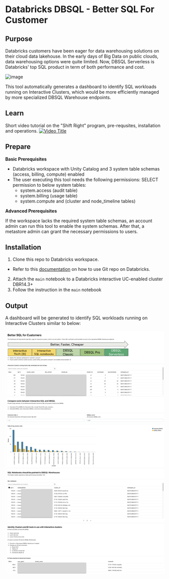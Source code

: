 # Databricks DBSQL - Better SQL For Customer

## Purpose
Databricks customers have been eager for data warehousing solutions on their cloud data lakehouse. In the early days of Big Data on public clouds, data warehousing options were quite limited. Now, DBSQL Serverless is Databricks’ top SQL product in term of both performance and cost.

<img width="661" alt="image" src="https://github.com/user-attachments/assets/6978e97a-d76e-4949-bcbf-ff7c45b04276">

This tool automatically generates a dashboard to identify SQL workloads running on Interactive Clusters, which would be more efficiently managed by more specialized DBSQL Warehouse endpoints.

## Learn
Short video tutorial on the "Shift Right" program, pre-requsites, installation and operations.
[![Video Title](https://img.youtube.com/vi/KfrKfXLXwNw/0.jpg)](https://www.youtube.com/watch?v=KfrKfXLXwNw)

## Prepare

**Basic Prerequisites**

* Databricks workspace with Unity Catalog and 3 system table schemas (access, billing, compute) enabled
* The user executing this tool needs the following permissions:
  SELECT permission to below system tables:
    * system.access (audit table)
    * system.billing (usage table)
    * system.compute and (cluster and node_timeline tables)

**Advanced Prerequisites**

If the workspace lacks the required system table schemas, an account admin can run this tool to enable the system schemas. After that, a metastore admin can grant the necessary permissions to users.

## Installation

1. Clone this repo to Databricks workspace. 
  * Refer to this [documentation](https://docs.databricks.com/en/repos/git-operations-with-repos.html#run-git-operations-on-databricks-git-folders-repos) on how to use Git repo on Databricks. 
2. Attach the `main` notebook to a Databricks interactive UC-enabled cluster DBR14.3+
3. Follow the instruction in the `main` notebook

## Output

A dashboard will be generated to identify SQL workloads running on Interactive Clusters similar to below:

<img width="661" alt="image" src="https://github.com/anhhchu/dbsql-tools/blob/main/sample_dashboard.png?raw=true">
